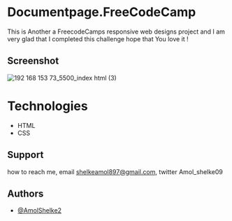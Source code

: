 # Documentpage.FreeCodeCamp

This is Another a FreecodeCamps responsive web designs project and I am very glad that I completed this challenge hope that You love it !

## Screenshot
![192 168 153 73_5500_index html (3)](https://user-images.githubusercontent.com/95171638/146638220-fa385a3d-8268-463a-8ab3-1c1155fe2b84.png)

# Technologies

* HTML  
* CSS  


## Support

how to reach me, email shelkeamol897@gmail.com, twitter Amol_shelke09



## Authors

- [@AmolShelke2](https://www.github.com/AmolShelke2)
